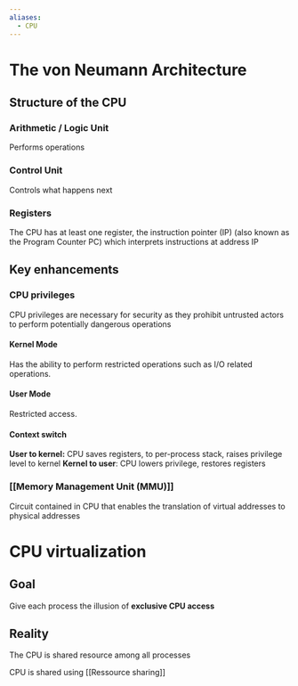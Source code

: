 ```yaml
---
aliases:
  - CPU
---
```


# The von Neumann Architecture
## Structure of the CPU
### Arithmetic / Logic Unit
Performs operations
### Control Unit
Controls what happens next
### Registers
The CPU has at least one register, the instruction pointer (IP) (also known as the Program Counter PC) which interprets instructions at address IP

## Key enhancements

### CPU privileges
CPU privileges are necessary for security as they prohibit untrusted actors to perform potentially dangerous operations
#### Kernel Mode
Has the ability to perform restricted operations such as I/O related operations.
#### User Mode
Restricted access.

#### Context switch
**User to kernel:** CPU saves registers, to per-process stack, raises privilege level to kernel
**Kernel to user**: CPU lowers privilege, restores registers

### [[Memory Management Unit (MMU)]] 
Circuit contained in CPU that enables the translation of virtual addresses to physical addresses

# CPU virtualization
## Goal
Give each process the illusion of **exclusive CPU access**

## Reality
The CPU is shared resource among all processes

CPU is shared using [[Ressource sharing]]

